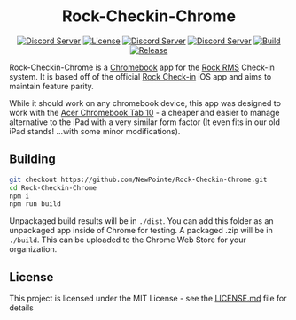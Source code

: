 <div align="center">

# Rock-Checkin-Chrome


[![Discord Server][chat-badge]][chat-link]
[![License][license-badge]][license-link]
[![Discord Server][dependencies-badge]][dependencies-link]
[![Discord Server][dev-dependencies-badge]][dev-dependencies-link]
[![Build][build-badge]][build-link]
[![Release][release-badge]][release-link]

</div>

Rock-Checkin-Chrome is a [Chromebook](https://www.google.com/chromebook/) app for the [Rock RMS](https://www.rockrms.com/) Check-in system. It is based off of the official [Rock Check-in](https://apps.apple.com/us/app/rock-check-in/id879253336) iOS app and aims to maintain feature parity.

While it should work on any chromebook device, this app was designed to work with the [Acer Chromebook Tab 10](https://www.acer.com/ac/en/US/content/series/acerchromebooktab10) - a cheaper and easier to manage alternative to the iPad with a very similar form factor (It even fits in our old iPad stands! ...with some minor modifications).

## Building

```sh
git checkout https://github.com/NewPointe/Rock-Checkin-Chrome.git
cd Rock-Checkin-Chrome
npm i
npm run build
```

Unpackaged build results will be in `./dist`. You can add this folder as an unpackaged app inside of Chrome for testing. A packaged .zip will be in `./build`. This can be uploaded to the Chrome Web Store for your organization.

## License
This project is licensed under the MIT License - see the [LICENSE.md](LICENSE.md) file for details

[chat-badge]: https://chat.rockrms.com/api/v1/shield.svg?type=online&name=Rock%20RMS%20Chat%20%20
[chat-link]: https://chat.rockrms.com

[dependencies-badge]: https://img.shields.io/david/NewPointe/Rock-Checkin-Chrome
[dependencies-link]: https://david-dm.org/NewPointe/Rock-Checkin-Chrome

[dev-dependencies-badge]: https://img.shields.io/david/dev/NewPointe/Rock-Checkin-Chrome
[dev-dependencies-link]: https://david-dm.org/NewPointe/Rock-Checkin-Chrome?type=dev

[license-badge]: https://img.shields.io/github/license/NewPointe/Rock-Checkin-Chrome
[license-link]: https://github.com/NewPointe/Rock-Checkin-Chrome/blob/master/LICENSE

[release-badge]: https://img.shields.io/github/v/release/NewPointe/Rock-Checkin-Chrome?label=latest%20release
[release-link]: https://github.com/NewPointe/Rock-Checkin-Chrome/releases/latest

[build-badge]: https://img.shields.io/github/workflow/status/NewPointe/Rock-Checkin-Chrome/build
[build-link]: https://github.com/NewPointe/Rock-Checkin-Chrome/actions
